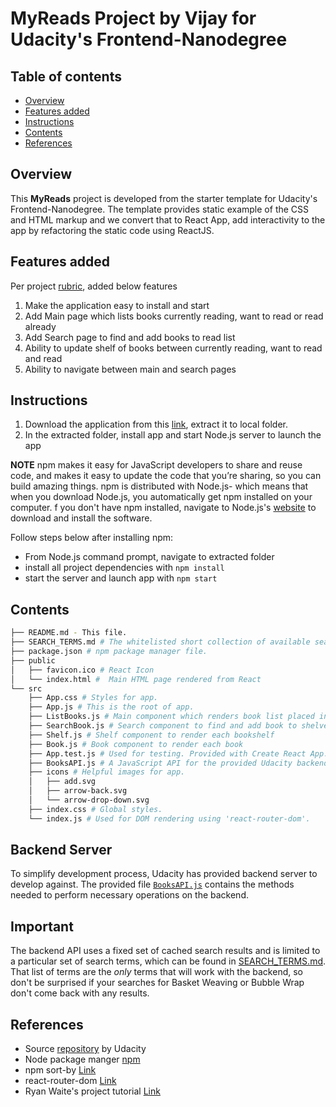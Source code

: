 # MyReads Project by Vijay for Udacity's Frontend-Nanodegree

## Table of contents

* [Overview](#overview)
* [Features added](#features-added)
* [Instructions](#instructions)
* [Contents](#contents)
* [References](#references)

## Overview

This **MyReads** project is developed from the starter template for Udacity's Frontend-Nanodegree. 
The template provides static example of the CSS and HTML markup and we convert that to React App, 
add interactivity to the app by refactoring the static code using ReactJS.

## Features added

Per project [rubric](https://review.udacity.com/#!/rubrics/918/view), added below features

1. Make the application easy to install and start
2. Add Main page which lists books currently reading, want to read or read already
3. Add Search page to find and add books to read list
4. Ability to update shelf of books between currently reading, want to read and read
5. Ability to navigate between main and search pages

## Instructions

1. Download the application from this [link](https://github.com/vjremo/MyReads/releases), extract it to local folder.
2. In the extracted folder, install app and start Node.js server to launch the app

**NOTE** npm makes it easy for JavaScript developers to share and reuse code, and makes it easy to update the code that you’re sharing, so you can build amazing things.
npm is distributed with Node.js- which means that when you download Node.js, you automatically get npm installed on your computer.
f you don't have npm installed, navigate to Node.js's [website](https://www.npmjs.com/get-npm) to download and install the software.

Follow steps below after installing npm:

* From Node.js command prompt, navigate to extracted folder 
* install all project dependencies with `npm install`
* start the server and launch app with `npm start`

## Contents

```bash
├── README.md - This file.
├── SEARCH_TERMS.md # The whitelisted short collection of available search terms for you to use with app.
├── package.json # npm package manager file.
├── public
│   ├── favicon.ico # React Icon
│   └── index.html #  Main HTML page rendered from React
└── src
    ├── App.css # Styles for app. 
    ├── App.js # This is the root of app.
    ├── ListBooks.js # Main component which renders book list placed in shelves
    ├── SearchBook.js # Search component to find and add book to shelves
    ├── Shelf.js # Shelf component to render each bookshelf
    ├── Book.js # Book component to render each book
    ├── App.test.js # Used for testing. Provided with Create React App. 
    ├── BooksAPI.js # A JavaScript API for the provided Udacity backend. Instructions for the methods are below.
    ├── icons # Helpful images for app.
    │   ├── add.svg
    │   ├── arrow-back.svg
    │   └── arrow-drop-down.svg
    ├── index.css # Global styles. 
    └── index.js # Used for DOM rendering using 'react-router-dom'.
```

## Backend Server

To simplify development process, Udacity has provided backend server to develop against. The provided file [`BooksAPI.js`](src/BooksAPI.js) contains the methods needed to perform necessary operations on the backend.


## Important
The backend API uses a fixed set of cached search results and is limited to a particular set of search terms, which can be found in [SEARCH_TERMS.md](SEARCH_TERMS.md). That list of terms are the _only_ terms that will work with the backend, so don't be surprised if your searches for Basket Weaving or Bubble Wrap don't come back with any results.

## References

* Source [repository](https://github.com/udacity/reactnd-project-myreads-starter) by Udacity
* Node package manger [npm](https://www.npmjs.com/get-npm)
* npm sort-by [Link](https://www.npmjs.com/package/sort-by)
* react-router-dom [Link](https://reacttraining.com/react-router/core/guides/philosophy)
* Ryan Waite's project tutorial [Link](https://www.youtube.com/watch?v=acJHkd6K5kI&t=4158s)